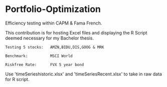 # Portfolio-Optimization
Efficiency testing within CAPM &amp; Fama French.

This contribution is for hosting Excel files and displaying the R Script deemed necessary for my Bachelor thesis.

    Testing 5 stocks:   AMZN,BIDU,DIS,GOOG & MRK

    Benchmark:          MSCI World

    Riskfree Rate:      FVX 5 year bond


Use 'timeSerieshistoric.xlsx' and 'timeSeriesRecent.xlsx' to take in raw data for R script.
